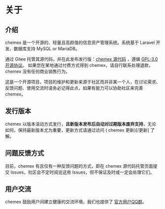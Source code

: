 # 关于

## 介绍

chemex 是一个开源的、轻量且高颜值的信息资产管理系统。系统基于 Laravel 开发，数据库支持 MySQL or MariaDB。

通过 Gitee
托管其源代码，并在此发布发行版：[chemex 源代码](https://gitee.com/celaraze/chemex)
，遵循 [GPL-3.0开源协议](http://www.gnu.org/licenses/gpl-3.0.html)。
如果您在某地通过付费方式得到 chemex，请自行联系处理退款，chemex 没有任何商业销售行为。

这是一个开源项目，项目的维护和更新来源于社区而并非某一个人，在讨论需求、反馈问题、使用交流时请务必记得此点，如果有能力可以协助社区来完善
chemex。

## 发行版本

chemex 以版本滚动方式发行，**且新版本发布后自动对过期版本废弃支持**，无论如何，保持最新版本尤为重要，更新方式请通过访问 (
chemex 更新)[/更新] 了解。

## 问题反馈方式

目前，chemex 有且仅有一种反馈问题的方式，即在 chemex 源代码托管页面提交 Issues，社区会不定时阅览这些 Issues，但不保证及时或一定会处理它们。

## 用户交流

chemex 鼓励用户间建立健康的交流环境，我们也提供了 [官方用户QQ群](https://jq.qq.com/?_wv=1027&k=tnV2HCWU)。
